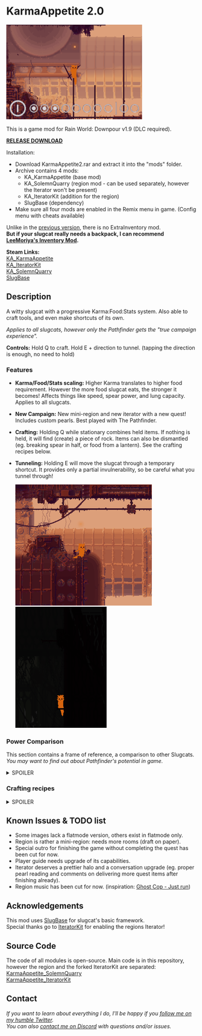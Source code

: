# KarmaAppetite 2.0  
  
  ![alt text](thumb.png)
  
This is a game mod for Rain World: Downpour v1.9 (DLC required).  
  
[**RELEASE DOWNLOAD**](https://github.com/Dark-Gran/KarmaAppetite2/releases/download/2.0/KarmaAppetite2.rar)  
  
Installation:  
- Download KarmaAppetite2.rar and extract it into the "mods" folder.  
- Archive contains 4 mods:  
   - KA_KarmaAppetite (base mod)  
   - KA_SolemnQuarry (region mod - can be used separately, however the Iterator won't be present)  
   - KA_IteratorKit (addition for the region)  
   - SlugBase (dependency)  
- Make sure all four mods are enabled in the Remix menu in game. (Config menu with cheats available)  
  
Unlike in the [previous version](https://github.com/Dark-Gran/KarmaAppetite), there is no ExtraInventory mod.  
**But if your slugcat really needs a backpack, I can recommend [LeeMoriya's Inventory Mod](https://github.com/LeeMoriya/Inventory).**  
  
**Steam Links:**  
[KA_KarmaAppetite](https://steamcommunity.com/sharedfiles/filedetails/?id=3077237509)  
[KA_IteratorKit](https://steamcommunity.com/sharedfiles/filedetails/?id=3077237785)  
[KA_SolemnQuarry](https://steamcommunity.com/sharedfiles/filedetails/?id=3077239556)  
[SlugBase](https://steamcommunity.com/sharedfiles/filedetails/?id=2933196558)  
  
## Description  
  
A witty slugcat with a progressive Karma:Food:Stats system. Also able to craft tools, and even make shortcuts of its own.  
  
_Applies to all slugcats, however only the Pathfinder gets the "true campaign experience"._
  
**Controls:** Hold Q to craft. Hold E + direction to tunnel. (tapping the direction is enough, no need to hold)  
  
### Features  
- **Karma/Food/Stats scaling:** Higher Karma translates to higher food requirement. However the more food slugcat eats, the stronger it becomes! Affects things like speed, spear power, and lung capacity. Applies to all slugcats.  
- **New Campaign:** New mini-region and new iterator with a new quest! Includes custom pearls. Best played with The Pathfinder.  
- **Crafting:** Holding Q while stationary combines held items. If nothing is held, it will find (create) a piece of rock. Items can also be dismantled (eg. breaking spear in half, or food from a lantern). See the crafting recipes below. 
- **Tunneling:** Holding E will move the slugcat through a temporary shortcut. It provides only a partial invulnerability, so be careful what you tunnel through!  

  ![alt text](preview_craft.gif)  ![alt text](preview_tunnel.gif)

### Power Comparison  
  
This section contains a frame of reference, a comparison to other Slugcats.  
_You may want to find out about Pathfinder's potential in game._  
  
<details>
  
  <summary>SPOILER</summary>  
  
  **No food, any Karma**: Slower than Monk and can't even throw a spear properly: stucking it into walls/creatures requires a jump into melee distance.  
  **Max food, Karma 1-3**: +- Survivor  
  **Max food, Karma 5**: Glowing Hunter with a multiplied damage on spear.  
  **Max food, Karma 10**: Dances with Martyr. (on Karma 10, all bonuses are doubled)  
  Note: Karma 7 removes all food prices.  
  Note: Final quest item provides Karma10 bonuses plus something extra.
</details>

### Crafting recipes   
  
<details>  
<summary>SPOILER</summary>  
  
Items marked * can be reverse-engineered (dismantled), however only one item is received in most cases.  
  
Empty handed => Find Rock  
Rock + Rock => Spear*  
Fireplant + Waternut/Rock => Bomb*  
Spear + Bomb => Explosive Spear*  
Fireplant + Fireplant => Beebomb  
Slime/Jellyfish/Overseer/Neuron/Flashbang + Dangle/Waternut => Lantern*  
Dangle fruit + Vulture worm => Grappleworm*  
Jellyfish + Dangle/Waternut => Flashbang*  
Mushroom + Mushroom => Gasbomb  
Mushroom + Flylure => KarmaFlower  
Neuron + Rock => Overseer  
Overseer + Overseer => Fireplant  
Pearl + Overseer => Neuron  
Neuron/Karma flower + Neuron/Overseer => Singularity bomb (with Highest Karma bonus only)  
  
Creature + Spear/Rock => Killed creature  
Creature + Jellyfish => Killed creature  
  
</details>
  
## Known Issues & TODO list  
  
- Some images lack a flatmode version, others exist in flatmode only.  
- Region is rather a mini-region: needs more rooms (draft on paper).  
- Special outro for finishing the game without completing the quest has been cut for now.  
- Player guide needs upgrade of its capabilities.  
- Iterator deserves a prettier halo and a conversation upgrade (eg. proper pearl reading and comments on delivering more quest items after finishing already).  
- Region music has been cut for now. (inspiration: [Ghost Cop - Just run](https://www.youtube.com/watch?v=uJRGnA-dSQw))  
  
## Acknowledgements  
  
This mod uses [SlugBase](https://github.com/SlimeCubed/SlugBase) for slugcat's basic framework.  
Special thanks go to [IteratorKit](https://github.com/Twofour2/IteratorKit) for enabling the regions Iterator!  
  
## Source Code  
  
The code of all modules is open-source. Main code is in this repository, however the region and the forked IteratorKit are separated:  
[KarmaAppetite_SolemnQuarry](https://github.com/Dark-Gran/KarmaAppetite-SolemnQuarry)  
[KarmaAppetite_IteratorKit](https://github.com/Dark-Gran/KarmaAppetite-IteratorKit)  
  
## Contact  
  
_If you want to learn about everything I do, I'll be happy if you [follow me on my humble Twitter](https://twitter.com/DarkGran_CZ)._  
_You can also [contact me on Discord](https://discordapp.com/users/darkgran) with questions and/or issues._  
